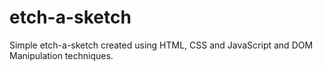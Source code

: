 # etch-a-sketch
Simple etch-a-sketch created using HTML, CSS and JavaScript and DOM Manipulation techniques. 
